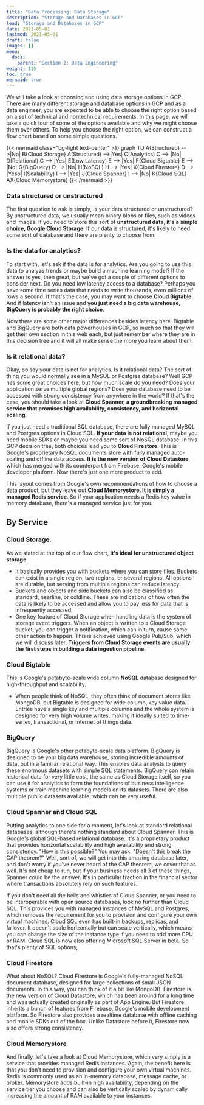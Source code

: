 ```yaml
---
title: "Data Processing: Data Storage"
description: "Storage and Databases in GCP"
lead: "Storage and Databases in GCP"
date: 2021-05-01
lastmod: 2021-05-01
draft: false
images: []
menu:
  docs:
    parent: "Section 2: Data Engineering"
weight: 115
toc: true
mermaid: true
---
```


We will take a look at choosing and using data storage options in GCP. There are many different storage and database options in GCP and as a data engineer, you are expected to be able to choose the right option based on a set of technical and nontechnical requirements. In this page, we will take a quick tour of some of the options available and why we might choose them over others. To help you choose the right option, we can construct a flow chart based on some simple questions. 

{{< mermaid class="bg-light text-center" >}}
graph TD
    A(Structured) -->|No| B{Cloud Storage}
    A(Structured) -->|Yes| C(Analytics)
    C --> |No| D(Relational)
    C --> |Yes| E(Low Latency)
    E --> |Yes| F{Cloud Bigtable}
    E --> |No| G{BigQuery}
    D --> |No| H(NoSQL)
    H --> |Yes| X{Cloud Firestore}
    D --> |Yeso| I(Scalability)
    I --> |Yes| J{Cloud Spanner}
    I --> |No| K{Cloud SQL}
    AX{Cloud Memorystore}
{{< /mermaid >}}

### Data structured or unstructured
The first question to ask is simply, is your data structured or unstructured? By unstructured data, we usually mean binary blobs or files, such as videos and images. If you need to store this sort of **unstructured data, it's a simple choice, Google Cloud Storage**. If our data is structured, it's likely to need some sort of database and there are plenty to choose from. 


### Is the data for analytics?
To start with, let's ask if the data is for analytics. Are you going to use this data to analyze trends or maybe build a machine learning model? If the answer is yes, then great, but we've got a couple of different options to consider next. Do you need low latency access to a database? Perhaps you have some time series data that needs to write thousands, even millions of rows a second. If that's the case, you may want to choose **Cloud Bigtable**. And if latency isn't an issue and **you just need a big data warehouse, BigQuery is probably the right choice**. 

Now there are some other major differences besides latency here. Bigtable and BigQuery are both data powerhouses in GCP, so much so that they will get their own section in this web each, but just remember where they are in this decision tree and it will all make sense the more you learn about them. 

### Is it relational data?
Okay, so say your data is not for analytics. Is it relational data? The sort of thing you would normally see in a MySQL or Postgres database? Well GCP has some great choices here, but how much scale do you need? Does your application serve multiple global regions? Does your database need to be accessed with strong consistency from anywhere in the world? If that's the case, you should take a look at **Cloud Spanner, a groundbreaking managed service that promises high availability, consistency, and horizontal scaling**. 

If you just need a traditional SQL database, there are fully managed MySQL and Postgres options in Cloud SQL. **If your data is not relational**, maybe you need mobile SDKs or maybe you need some sort of NoSQL database. In this GCP decision tree, both choices lead you to **Cloud Firestore**. This is Google's proprietary NoSQL documents store with fully managed auto-scaling and offline data access. **It is the new version of Cloud Datastore**, which has merged with its counterpart from Firebase, Google's mobile developer platform. Now there's just one more product to add. 

This layout comes from Google's own recommendations of how to choose a data product, but they leave out **Cloud Memorystore. It is simply a managed Redis service**. So if your application needs a Redis key value in memory database, there's a managed service just for you. 

## By Service

### Cloud Storage. 
As we stated at the top of our flow chart, **it's ideal for unstructured object storage**. 

* It basically provides you with buckets where you can store files. Buckets can exist in a single region, two regions, or several regions. All options are durable, but serving from multiple regions can reduce latency. 
* Buckets and objects and side buckets can also be classified as standard, nearline, or coldline. These are indications of how often the data is likely to be accessed and allow you to pay less for data that is infrequently accessed. 
* One key feature of Cloud Storage when handling data is the system of storage event triggers. When an object is written to a Cloud Storage bucket, you can trigger a notification, which can in turn, cause some other action to happen. This is achieved using Google Pub/Sub, which we will discuss later. **Triggers from Cloud Storage events are usually the first steps in building a data ingestion pipeline**. 

### Cloud Bigtable
This is Google's petabyte-scale wide column **NoSQL** database designed for high-throughput and scalability. 
* When people think of NoSQL, they often think of document stores like MongoDB, but Bigtable is designed for wide column, key value data. Entries have a single key and multiple columns and the whole system is designed for very high volume writes, making it ideally suited to time-series, transactional, or internet of things data. 

### BigQuery
BigQuery is Google's other petabyte-scale data platform. BigQuery is designed to be your big data warehouse, storing incredible amounts of data, but in a familiar relational way. This enables data analysts to query these enormous datasets with simple SQL statements. BigQuery can retain historical data for very little cost, the same as Cloud Storage itself, so you can use it for analytics to form the foundations of business intelligence systems or train machine learning models on its datasets. There are also multiple public datasets available, which can be very useful. 

### Cloud Spanner and Cloud SQL
Putting analytics to one side for a moment, let's look at standard relational databases, although there's nothing standard about Cloud Spanner. This is Google's global SQL-based relational database. It's a proprietary product that provides horizontal scalability and high availability and strong consistency. "How is this possible?" You may ask. "Doesn't this break the CAP theorem?" Well, sort of, we will get into this amazing database later, and don't worry if you've never heard of the CAP theorem, we cover that as well. It's not cheap to run, but if your business needs all 3 of these things, Spanner could be the answer. It's in particular traction in the financial sector where transactions absolutely rely on such features. 

If you don't need all the bells and whistles of Cloud Spanner, or you need to be interoperable with open source databases, look no further than Cloud SQL. This provides you with managed instances of MySQL and Postgres, which removes the requirement for you to provision and configure your own virtual machines. Cloud SQL even has built-in backups, replicas, and failover. It doesn't scale horizontally but can scale vertically, which means you can change the size of the instance type if you need to add more CPU or RAM. Cloud SQL is now also offering Microsoft SQL Server in beta. So that's plenty of SQL options, 

### Cloud Firestore
What about NoSQL? Cloud Firestore is Google's fully-managed NoSQL document database, designed for large collections of small JSON documents. In this way, you can think of it a bit like MongoDB. Firestore is the new version of Cloud Datastore, which has been around for a long time and was actually created originally as part of App Engine. But Firestore inherits a bunch of features from Firebase, Google's mobile development platform. So Firestore also provides a realtime database with offline caching and mobile SDKs out of the box. Unlike Datastore before it, Firestore now also offers strong consistency. 


### Cloud Memorystore
And finally, let's take a look at Cloud Memorystore, which very simply is a service that provides managed Redis instances. Again, the benefit here is that you don't need to provision and configure your own virtual machines. Redis is commonly used as an in-memory database, message cache, or broker. Memorystore adds built-in high availability, depending on the service tier you choose and can also be vertically scaled by dynamically increasing the amount of RAM available to your instances. 